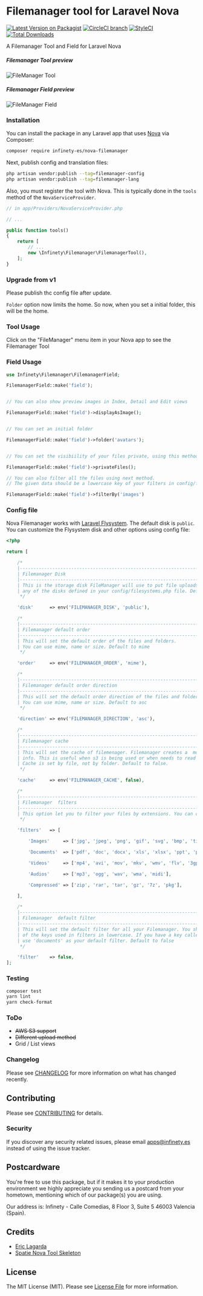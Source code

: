# Filemanager tool for Laravel Nova

[![Latest Version on Packagist](https://img.shields.io/packagist/v/infinety-es/nova-filemanager.svg?style=flat-square)](https://packagist.org/packages/infinety-es/nova-filemanager)
[![CircleCI branch](https://circleci.com/gh/InfinetyES/Nova-Filemanager.svg?style=shield&circle-token=85960312b6610a79d7d720227c75e440f419323d)](https://circleci.com/gh/InfinetyES/Nova-Filemanager)
[![StyleCI](https://github.styleci.io/repos/146585053/shield?branch=master)](https://github.styleci.io/repos/146585053)
[![Total Downloads](https://img.shields.io/packagist/dt/infinety-es/nova-filemanager.svg?style=flat-square)](https://packagist.org/packages/infinety-es/nova-filemanager)

A Filemanager Tool and Field for Laravel Nova

##### Filemanager Tool preview

![FileManager Tool](https://user-images.githubusercontent.com/42798230/44862985-d3d57b80-ac73-11e8-9169-2e76a3584ea4.gif)

##### Filemanager Field preview

![FileManager Field](https://user-images.githubusercontent.com/42798230/44864362-5f9cd700-ac77-11e8-9e0f-330d18a81598.gif)


### Installation

You can install the package in any Laravel app that uses [Nova](https://nova.laravel.com) via Composer:

```bash
composer require infinety-es/nova-filemanager
```

Next, publish config and translation files: 

```bash
php artisan vendor:publish --tag=filemanager-config
php artisan vendor:publish --tag=filemanager-lang
```

Also, you must register the tool with Nova. This is typically done in the `tools` method of the `NovaServiceProvider`.

```php
// in app/Providers/NovaServiceProvider.php

// ...

public function tools()
{
    return [
        // ...
        new \Infinety\Filemanager\FilemanagerTool(),
    ];
}
```

### Upgrade from v1

Please publish thc config file after update.

`Folder` option now limits the home. So now, when you set a initial folder, this will be the home. 

### Tool Usage

Click on the "FileManager" menu item in your Nova app to see the Filemanager Tool


### Field Usage

```php
use Infinety\Filemanager\FilemanagerField;

FilemanagerField::make('field');


// You can also show preview images in Index, Detail and Edit views

FilemanagerField::make('field')->displayAsImage();


// You can set an initial folder

FilemanagerField::make('field')->folder('avatars');


// You can set the visibiility of your files private, using this method

FilemanagerField::make('field')->privateFiles();

// You can also filter all the files using next method. 
// The given data should be a lowercase key of your filters in config/filemanager.php 

FilemanagerField::make('field')->filterBy('images')

```


### Config file

Nova Filemanager works with [Laravel Flysystem](https://github.com/GrahamCampbell/Laravel-Flysystem). The default disk is `public`. You can customize the Flysystem disk and other options using config file:

```php
<?php

return [

    /*
    |--------------------------------------------------------------------------
    | Filemanager Disk
    |--------------------------------------------------------------------------
    | This is the storage disk FileManager will use to put file uploads, you can use
    | any of the disks defined in your config/filesystems.php file. Default to public.
     */

    'disk'      => env('FILEMANAGER_DISK', 'public'),

    /*
    |--------------------------------------------------------------------------
    | Filemanager default order
    |--------------------------------------------------------------------------
    | This will set the default order of the files and folders.
    | You can use mime, name or size. Default to mime
     */

    'order'     => env('FILEMANAGER_ORDER', 'mime'),

    /*
    |--------------------------------------------------------------------------
    | Filemanager default order direction
    |--------------------------------------------------------------------------
    | This will set the default order direction of the files and folders.
    | You can use mime, name or size. Default to asc
     */

    'direction' => env('FILEMANAGER_DIRECTION', 'asc'),

    /*
    |--------------------------------------------------------------------------
    | Filemanager cache
    |--------------------------------------------------------------------------
    | This will set the cache of filemenager. Filemanager creates a  md5 using file
    | info. This is useful when s3 is being used or when needs to read a lot of files.
    | Cache is set by file, not by folder. Default to false.
     */

    'cache'     => env('FILEMANAGER_CACHE', false),

    /*
    |--------------------------------------------------------------------------
    | Filemanager  filters
    |--------------------------------------------------------------------------
    | This option let you to filter your files by extensions. You can create|modify|delete as you want.
     */

    'filters'   => [

        'Images'     => ['jpg', 'jpeg', 'png', 'gif', 'svg', 'bmp', 'tiff'],

        'Documents'  => ['pdf', 'doc', 'docx', 'xls', 'xlsx', 'ppt', 'pps', 'pptx', 'odt', 'rtf', 'md', 'txt'],

        'Videos'     => ['mp4', 'avi', 'mov', 'mkv', 'wmv', 'flv', '3gp', 'h264'],

        'Audios'     => ['mp3', 'ogg', 'wav', 'wma', 'midi'],

        'Compressed' => ['zip', 'rar', 'tar', 'gz', '7z', 'pkg'],

    ],

    /*
    |--------------------------------------------------------------------------
    | Filemanager  default filter
    |--------------------------------------------------------------------------
    | This will set the default filter for all your Filemanager. You shoulw use one
    | of the keys used in filters in lowercase. If you have a key called Documents,
    | use 'documents' as your default filter. Default to false
     */

    'filter'    => false,
];

```

### Testing

``` bash
composer test
yarn lint
yarn check-format
```

### ToDo

* ~~AWS S3 support~~
* ~~Different upload method~~
* Grid / List views

### Changelog

Please see [CHANGELOG](CHANGELOG.md) for more information on what has changed recently.

## Contributing

Please see [CONTRIBUTING](CONTRIBUTING.md) for details.

### Security

If you discover any security related issues, please email apps@infinety.es instead of using the issue tracker.

## Postcardware

You're free to use this package, but if it makes it to your production environment we highly appreciate you sending us a postcard from your hometown, mentioning which of our package(s) you are using.

Our address is: Infinety - Calle Comedias, 8 Floor 3, Suite 5 46003 Valencia (Spain).

## Credits

- [Eric Lagarda](https://github.com/Krato)
- [Spatie Nova Tool Skeleton](https://github.com/spatie/skeleton-nova-tool)

## License

The MIT License (MIT). Please see [License File](LICENSE.md) for more information.
